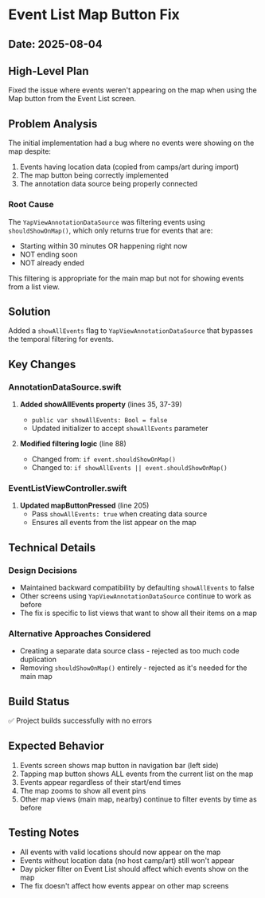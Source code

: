 # Event List Map Button Fix

## Date: 2025-08-04

## High-Level Plan

Fixed the issue where events weren't appearing on the map when using the Map button from the Event List screen.

## Problem Analysis

The initial implementation had a bug where no events were showing on the map despite:
1. Events having location data (copied from camps/art during import)
2. The map button being correctly implemented
3. The annotation data source being properly connected

### Root Cause
The `YapViewAnnotationDataSource` was filtering events using `shouldShowOnMap()`, which only returns true for events that are:
- Starting within 30 minutes OR happening right now
- NOT ending soon
- NOT already ended

This filtering is appropriate for the main map but not for showing events from a list view.

## Solution

Added a `showAllEvents` flag to `YapViewAnnotationDataSource` that bypasses the temporal filtering for events.

## Key Changes

### AnnotationDataSource.swift
1. **Added showAllEvents property** (lines 35, 37-39)
   - `public var showAllEvents: Bool = false`
   - Updated initializer to accept `showAllEvents` parameter

2. **Modified filtering logic** (line 88)
   - Changed from: `if event.shouldShowOnMap()`
   - Changed to: `if showAllEvents || event.shouldShowOnMap()`

### EventListViewController.swift
1. **Updated mapButtonPressed** (line 205)
   - Pass `showAllEvents: true` when creating data source
   - Ensures all events from the list appear on the map

## Technical Details

### Design Decisions
- Maintained backward compatibility by defaulting `showAllEvents` to false
- Other screens using `YapViewAnnotationDataSource` continue to work as before
- The fix is specific to list views that want to show all their items on a map

### Alternative Approaches Considered
- Creating a separate data source class - rejected as too much code duplication
- Removing `shouldShowOnMap()` entirely - rejected as it's needed for the main map

## Build Status

✅ Project builds successfully with no errors

## Expected Behavior

1. Events screen shows map button in navigation bar (left side)
2. Tapping map button shows ALL events from the current list on the map
3. Events appear regardless of their start/end times
4. The map zooms to show all event pins
5. Other map views (main map, nearby) continue to filter events by time as before

## Testing Notes

- All events with valid locations should now appear on the map
- Events without location data (no host camp/art) still won't appear
- Day picker filter on Event List should affect which events show on the map
- The fix doesn't affect how events appear on other map screens
